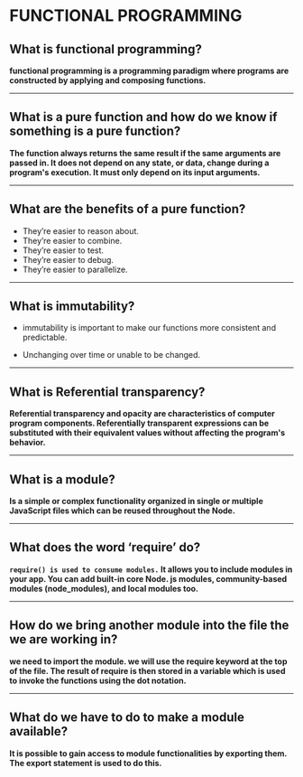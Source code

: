 # FUNCTIONAL PROGRAMMING

## What is functional programming?

**functional programming is a programming paradigm where programs are constructed by applying and composing functions.**

***

## What is a pure function and how do we know if something is a pure function?

**The function always returns the same result if the same arguments are passed in. It does not depend on any state, or data, change during a program's execution. It must only depend on its input arguments.**

***

## What are the benefits of a pure function?

* They’re easier to reason about.
* They’re easier to combine.
* They’re easier to test.
* They’re easier to debug.
* They’re easier to parallelize.

***

## What is immutability?

* immutability is important to make our functions more consistent and predictable.

* Unchanging over time or unable to be changed.

***

## What is Referential transparency?

**Referential transparency and opacity are characteristics of computer program components. Referentially transparent expressions can be substituted with their equivalent values without affecting the program's behavior.**

***

## What is a module?

**Is a simple or complex functionality organized in single or multiple JavaScript files which can be reused throughout the Node.**

***

## What does the word ‘require’ do?

**`require() is used to consume modules.` It allows you to include modules in your app. You can add built-in core Node. js modules, community-based modules (node_modules), and local modules too.**

***

## How do we bring another module into the file the we are working in?

**we need to import the module. we will use the require keyword at the top of the file. The result of require is then stored in a variable which is used to invoke the functions using the dot notation.**

***

## What do we have to do to make a module available?

**It is possible to gain access to module functionalities by exporting them. The export statement is used to do this.**

